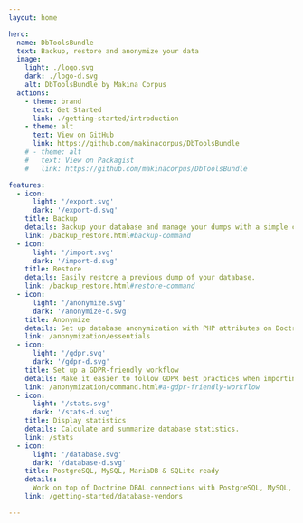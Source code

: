 ```yaml
---
layout: home

hero:
  name: DbToolsBundle
  text: Backup, restore and anonymize your data
  image:
    light: ./logo.svg
    dark: ./logo-d.svg
    alt: DbToolsBundle by Makina Corpus
  actions:
    - theme: brand
      text: Get Started
      link: ./getting-started/introduction
    - theme: alt
      text: View on GitHub
      link: https://github.com/makinacorpus/DbToolsBundle
    # - theme: alt
    #   text: View on Packagist
    #   link: https://github.com/makinacorpus/DbToolsBundle

features:
  - icon:
      light: '/export.svg'
      dark: '/export-d.svg'
    title: Backup
    details: Backup your database and manage your dumps with a simple command.
    link: /backup_restore.html#backup-command
  - icon:
      light: '/import.svg'
      dark: '/import-d.svg'
    title: Restore
    details: Easily restore a previous dump of your database.
    link: /backup_restore.html#restore-command
  - icon:
      light: '/anonymize.svg'
      dark: '/anonymize-d.svg'
    title: Anonymize
    details: Set up database anonymization with PHP attributes on Doctrine Entities or with a YAML configuration file.
    link: /anonymization/essentials
  - icon:
      light: '/gdpr.svg'
      dark: '/gdpr-d.svg'
    title: Set up a GDPR-friendly workflow
    details: Make it easier to follow GDPR best practices when importing production dump to other environments.
    link: /anonymization/command.html#a-gdpr-friendly-workflow
  - icon:
      light: '/stats.svg'
      dark: '/stats-d.svg'
    title: Display statistics
    details: Calculate and summarize database statistics.
    link: /stats
  - icon:
      light: '/database.svg'
      dark: '/database-d.svg'
    title: PostgreSQL, MySQL, MariaDB & SQLite ready
    details:
      Work on top of Doctrine DBAL connections with PostgreSQL, MySQL, MariaDB & SQLite.
    link: /getting-started/database-vendors

---
```


